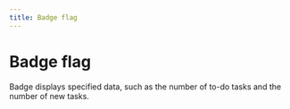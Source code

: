 ```yaml
---
title: Badge flag
---
```


# Badge flag

<div>Badge displays specified data, such as the number of to-do tasks and the number of new tasks.</div>
